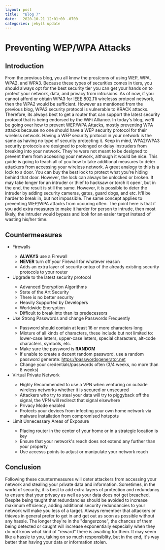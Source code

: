 ```yaml
---
layout: post
title:  "Blog 7"
date:   2020-10-21 12:01:00 -0700
categories: jekyll update
---
```

<h1><b>Preventing WEP/WPA Attacks</b></h1>

<h2>Introduction</h2>
<p>From the previous blog, you all know the pros/cons of using WEP, WPA, WPA2, and WPA3. Because these types of securities comes in tiers, you should always opt for the best security tier you can get your hands on to protect your network, data, and privacy from intrusions. As of now, if you cannot afford or obtain WPA3 for IEEE 802.11i wirelesss protocol network, then the WPA2 would be sufficient. However as mentioned from the previous blog, WPA2 security protocol is vulnerable to KRACK attacks. Therefore, its always best to get a router that can support the latest security protocol that is being endorsed by the WiFi Alliance. In today's blog, we'll be going over how to prevent WEP/WPA Attacks, mostly preventing WPA attacks because no one should have a WEP security protocol for their wireless network. Having a WEP security protocol in your network is the same as having no type of security protecting it. Keep in mind, WPA2/WPA3 security protocols are designed to prolonged or delay instruders from breaking into your network. They're were not meant to be designed to prevent them from accessing your network, although it would be nice. This guide is going to teach all of you how to take additional measures to deter attackers from accessing your wireless network. A great analogy to this is a lock to a door. You can buy the best lock to protect what you're hiding behind that door. However, the lock can always be unlocked or broken. It may take longer for an intruder or thief to hacksaw or torch it open`, but in the end, the result is still the same. However, it is possible to deter the intruder by adding security cameras, gates, guard dogs, and etc. It'll be harder to break in, but not impossible. The same concept applies to preventing WEP/WPA attacks from occuring often. The point here is that if you add extra measures to make it harder for person to intrude, then most likely, the intruder would bypass and look for an easier target instead of wasting his/her time.
</p> 

<h2>Countermeasures</h2>
<ul>
    <li>Firewalls</li>
    <ul>
        <li><strong>ALWAYS</strong> use a Firewall</li>
        <li><strong>NEVER</strong> turn off your Firewall for whatever reason</li>
        <li>Adds an extra layer of security ontop of the already existing security protocols to your router</li>
    </ul>
    <li>Upgrade to the latest security protocol</li>
    <ul>
        <li>Advanced Encryption Algorithms</li>
        <li>State of the Art Security</li>
        <li>There is no better security</li>
        <li>Heavily Supported by Developers</li>
        <li>Worldwide Encryption</li>
        <li>Difficult to break into than its predecessors</li>
    </ul>
    <li>Use Strong Passwords and change Passwords Frequently</li>
    <ul>
        <li>Password should contain at least 16 or more characters long</li>
        <li>Mixture of all kinds of characters, these include but not limited to: lower-case letters, upper-case letters, special characters, alt-code characters, symbols, etc.</li>
        <li>Make sure the password is <strong>RANDOM</strong></li>
        <li>If unable to create a decent random password, use a random password generate: <a href="https://passwordsgenerator.net/">https://passwordsgenerator.net</a></li>
        <li>Change your credentials/passwords often (3/4 weeks, no more than 8 weeks)</li>
    </ul>
    <li>Virtual Private Network</li>
    <ul>
        <li>Highly Recommended to use a VPN when venturing on outside wireless networks whether it is secured or unsecured</li>
        <li>Attackers who try to steal your data will try to piggyback off the signal, the VPN will redirect that signal elsewhere </li>
        <li>Privacy Mode enabled</li>
        <li>Protects your devices from infecting your own home network via malware installation from compromised hotspots</li>
    </ul>
    <li>Limit Unnecessary Areas of Exposure</li>
    <ul>
        <li>Placing router in the center of your home or in a strategic location is key</li>
        <li>Ensure that your network's reach does not extend any further than your property</li>
        <li>Use accesss points to adjust or manipulate your network reach</li>
    </ul>
</ul>
<h2>Conclusion</h2>
<p>Following these countermeasures will deter attackers from accessing your network and stealing your private data and information. Sometimes, in the world of security, it is best to add extra layers of protection and redundancy to ensure that your privacy as well as your data does not get breached. Despite being taught that redundancies should be avoided to increase maximum efficiency, adding additional security redundancies to your network will make you less of a target. Always remember that attackers or thieves in general prefer to get in and get out as soon as possible without any hassle. The longer they're in the "dangerzone", the chances of them being detected or caught will increase exponentially especially when they do not know what kind of "reward" there is awaiting for them. It may seem like a hassle to you, taking on so much responsiblity, but in the end, it's way better than having your data or information stolen.
</p>